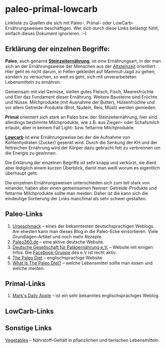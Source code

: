 paleo-primal-lowcarb
====================

Linkliste zu Quellen die sich mit Paleo-, Primal- oder LowCarb-Ernährungsweisen beschäftigen. Wer sich durch diese Links belästigt fühlt, einfach dieses Dokument ignorieren. :-)

## Erklärung der einzelnen Begriffe:

**Paleo**, auch genannt [**Steinzeiternährung**](http://de.wikipedia.org/wiki/Steinzeitern%C3%A4hrung), ist eine Ernährungsart, in der man sich an der Ernährungsweise der Menschen aus der [Altsteinzeit](http://de.wikipedia.org/wiki/Altsteinzeit) orientiert. Hier geht es nicht darum, in Fellen gekleidet auf Mammut-Jagd zu gehen, sondern zu versuchen, so weit es geht, sich mit unverarbeiteten Lebensmitteln zu ernähren.

Gemeinsam mit viel Gemüse, stellen gutes Fleisch, Fisch, Meeresfrüchte und Eier das Fundament dieser Ernährung. Weitere Bausteine sind Früchte und Nüsse. Milchprodukte (mit Ausnahme der Butter), Hülsenfrüchte und vor allem Getreide-Produkte (Brot, Nudeln, Reis, Müsli) werden gemieden.

**Primal** orientiert sich stark an Paleo bzw. der Steinzeiternährung, hier sind allerdings bestimmte Milchprodukte, wie z.B. aus Ziegen- oder Schafsmilch erlaubt, aber in keinem Fall Light- bzw. fettarme Milchprodukte.

[**Lowcarb**](http://de.wikipedia.org/wiki/Low-Carb) ist eine Ernährungsweise bei der die Aufnahme von Kohlenhydraten (Zucker) gesenkt wird. Durch die Senkung der KH und der fettreichen Ernährung wird der Körper dazu gebracht fett zu verbrennen um die Energie zu gewinnen.

Die Erklärung der einzelnen Begriffe ist sehr knapp und verkürzt, sie dient aber lediglich einem kurzen Überblick, damit man weiß worum es eigentlich überhaupt geht.

Die einzelnen Ernährungsweisen unterschieden sich zum teil stark von einander, haben aber einen gemeinsamen Nenner: Getreide-Produkte und fettarme Milchprodukte sollte man meiden. Daher ist die kann sich die eindeutige Sortierung der Links manchmal als sehr schwer gestalten.

## Paleo-Links

1. [Urgeschmack](http://www.urgeschmack.de) – eines der bekanntesten deutschsprachigen Weblogs. Am ehesten kann man dieses Blog in die Paleo-Ecke einsortieren. Viele Grundlagen-Artikel und noch mehr Rezepte.
2. [Paleo360.de](http://www.paleo360.de) – eine aktive deutsche Website.
3. [Deutsche Gesellschaft für Paläoernährung e.V.](http://palaeo-gesellschaft.de) – Website mit einigen Infos. Die [Facebook-Gruppe](https://www.facebook.com/groups/255817637868947/) des e.V ist recht aktiv.
4. [The Paleo Diet](http://thepaleodiet.com) – englischsprachige Website
5. [What Is The Paleo Diet?](http://robbwolf.com/what-is-the-paleo-diet/) – welche Lebensmittel sollte man essen und welche meiden.

## Primal-Links

1. [Mark's Daily Apple](http://www.marksdailyapple.com) – ist ein sehr bekanntes englischsprachiges Weblog.

## LowCarb-Links

## Sonstige Links

[Vegetables](http://diagnosisdiet.com/food/vegetables/) – Nährstoff-Gehalt in pflanzlichen und tierischen Lebensmitteln.

